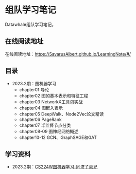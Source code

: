 # 组队学习笔记
Datawhale组队学习笔记。

## 在线阅读地址
在线阅读地址：https://SavarusAlbert.github.io/LearningNote/#/

## 目录
- 2023.2期：图机器学习
    - chapter01 导论
    - chapter02 图的基本表示和特征工程
    - chapter03 NetworkX工具包实战
    - chapter04 图嵌入表示
    - chapter05 DeepWalk、Node2Vec论文精读
    - chapter06 PageRank
    - chapter07 半监督节点分类
    - chapter08-09 图神经网络概述
    - chapter10-12 GCN、GraphSAGE和GAT

## 学习资料
- 2023.2期：[CS224W图机器学习-同济子豪兄](https://github.com/TommyZihao/zihao_course/tree/main/CS224W)